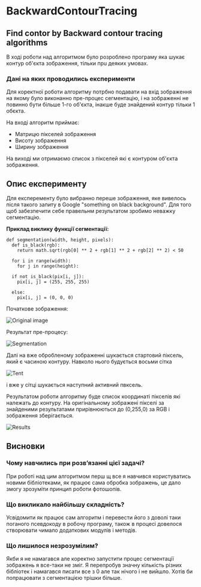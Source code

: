 # BackwardContourTracing
## Find contor by Backward contour tracing algorithms

В ході роботи над алгоритмом було розроблено програму яка шукає контур об'єкта зображення, тільки прu деяких умовах.

### Дані на яких проводились експерименти

Для коректної роботи алгоритму потрбно подавати на вхід зображення на якому було виконанно пре-процес сегментацію,
і на зображенні не повинно бути більше 1-го об'єкта, інакше буде знайдений контур тільки 1 обєкта.

На вході алгоритм приймає:

- Матрицю пікселей зображення
- Висоту зображення
- Ширину зображення

На виході ми отримаємо список з пікселей які є контуром об'єкта зображення.

## Опис експерименту
Для експеременту було вибранно переше зображення, яке вивелось після такого запиту в Google "something on black background".
Для того щоб забезпечити себе правельнм результатом зробимо неважку сегментацію.

**Приклад виклику функції сегментації:**
```
def segmentation(width, height, pixels):
  def is_black(rgb):
    return math.sqrt(rgb[0] ** 2 + rgb[1] ** 2 + rgb[2] ** 2) < 50

  for i in range(width):
    for j in range(height):

  if not is_black(pix[i, j]):
    pix[i, j] = (255, 255, 255)

  else:
    pix[i, j] = (0, 0, 0)
```

Початкове зображення:


![Original image](http://i.prntscr.com/br01-fqnQTSISgCpDblw4A.png)

Результат пре-процесу:


![Segmentation](http://i.prntscr.com/5iS7xjKrSCqKO4Xc5Lnjrw.png)

Далі на вже обробленому зображенні шукається стартовий піксель, який є часиною контуру. Навколо нього будується восьми сітка

![Tent](http://i.prntscr.com/ZsOAfVxoT3iWI4jBCm_vRQ.png)

і вже у сітці шукається наступний активний пвксель.

Результатом роботи алгоритму буде список координаті пікселів які належать до контуру. На оригінальному зображені пікселі за знайденими результатами прирівнюються до (0,255,0) за RGB і зображення зберігається.

![Results](http://i.prntscr.com/YoGMzaeTSnSMrrnCAXP62A.png)


## Висновки

### Чому навчились при розв’язанні цієї задачі?
При роботі над цим алгоритмом  перш щ все я навчився користуватись новими бібліотеками, як працює сама обробка зображень, це дало змогу зрозуміти принцип роботи фотошопів. 

### Що викликало найбільшу складність?
Усвідомити як працює сам алгоритм і перевести його з доволі таки поганого псевдокоду в робочу програму, також в процесі довелося створювати чимало додаткових модулів і методів.

### Що лишилося незрозумілим?
Якби я не намагався але коректно запустити процес сегментації зображень я все-таки не зміг. Я перепробув значну кількість різних бібліотек і намагався писати все з 0 але так нічого і не вийшло. Хотів би попрацювати з сегментацією трішки більше.

